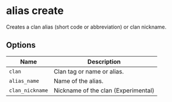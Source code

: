 # alias create

Creates a clan alias (short code or abbreviation) or clan nickname.

## Options

| Name            | Description                         |
| --------------- | ----------------------------------- |
| `clan`          | Clan tag or name or alias.          |
| `alias_name`    | Name of the alias.                  |
| `clan_nickname` | Nickname of the clan (Experimental) |
